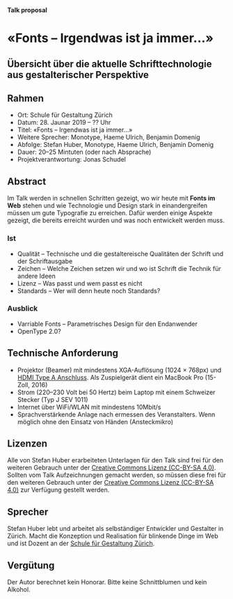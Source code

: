 **Talk proposal**
# «Fonts – Irgendwas ist ja immer…»
## Übersicht über die aktuelle Schrifttechnologie aus gestalterischer Perspektive

## Rahmen
* Ort: Schule für Gestaltung Zürich
* Datum: 28. Jaunar 2019 – ?? Uhr
* Titel: «Fonts – Irgendwas ist ja immer…»
* Weitere Sprecher: Monotype, Haeme Ulrich, Benjamin Domenig
* Abfolge: Stefan Huber, Monotype, Haeme Ulrich, Benjamin Domenig
* Dauer: 20–25 Mintuten (oder nach Absprache)
* Projektverantwortung: Jonas Schudel

## Abstract
Im Talk werden in schnellen Schritten gezeigt, wo wir heute mit **Fonts im Web** stehen und wie Technologie und Design stark in einandergreifen müssen um gute Typografie zu erreichen. Dafür werden einige Aspekte gezeigt, die bereits erreicht wurden und was noch entwickelt werden muss. 

### Ist
* Qualität – Technische und die gestaltereische Qualitäten der Schrift und der Schriftausgabe
* Zeichen – Welche Zeichen setzen wir und wo ist Schrift die Technik für andere Ideen
* Lizenz – Was passt und wem passt es nicht
* Standards – Wer will denn heute noch Standards?

### Ausblick
* Varriable Fonts – Parametrisches Design für den Endanwender 
* OpenType 2.0?

## Technische Anforderung
* Projektor (Beamer) mit mindestens XGA-Auflösung (1024 × 768px) und [HDMI Type A Anschluss](https://en.wikipedia.org/wiki/HDMI#/media/File:HDMI_Connector_Types.png). Als Zuspielgerät dient ein MacBook Pro (15-Zoll, 2016)
* Strom (220–230 Volt bei 50 Hertz) beim Laptop mit einem Schweizer Stecker (Typ J SEV 1011) 
* Internet über WiFi/WLAN mit mindestens 10Mbit/s
* Sprachverstärkende Anlage nach ermessen des Veranstalters. Wenn möglich ohne den Einsatz von Händen (Ansteckmikro)

## Lizenzen
Alle von Stefan Huber erarbeiteten Unterlagen für den Talk sind frei für den weiteren Gebrauch unter der [Creative Commons Lizenz (CC-BY-SA 4.0)](https://creativecommons.org/licenses/by-sa/4.0/).
Sollten vom Talk Aufzeichnungen gemacht werden, so müssen diese frei für den weiteren Gebrauch unter der [Creative Commons Lizenz (CC-BY-SA 4.0)](https://creativecommons.org/licenses/by-sa/4.0/) zur Verfügung gestellt werden.

## Sprecher
Stefan Huber lebt und arbeitet als selbständiger Entwickler und Gestalter in Zürich. Macht die Konzeption und Realisation für blinkende Dinge im Web und ist Dozent an der [Schule für Gestaltung Zürich](http://sfgz.ch/).

## Vergütung
Der Autor berechnet kein Honorar. Bitte keine Schnittblumen und kein Alkohol. 
